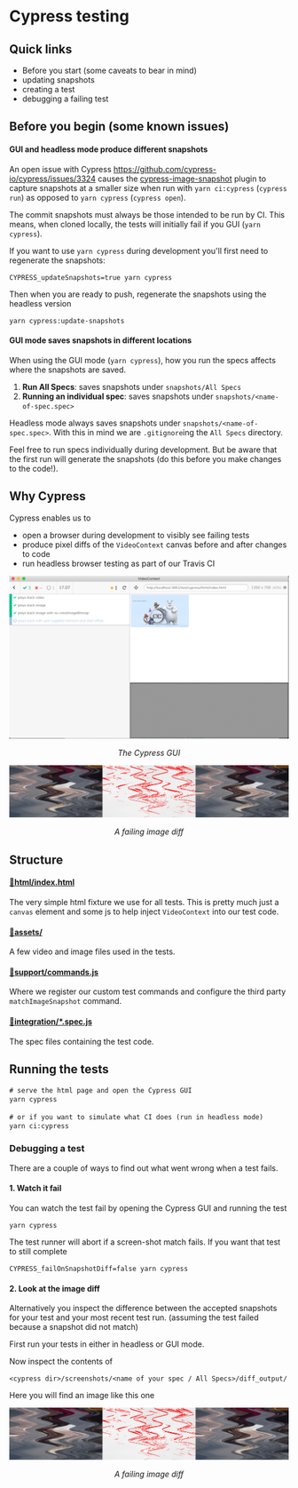 # Cypress testing

## Quick links

- Before you start (some caveats to bear in mind)
- updating snapshots
- creating a test
- debugging a failing test


## Before you begin (some known issues)

#### GUI and headless mode produce different snapshots

An open issue with Cypress https://github.com/cypress-io/cypress/issues/3324 causes the 
[cypress-image-snapshot](https://github.com/palmerhq/cypress-image-snapshot/issues/67#issuecomment-499565103) plugin to capture snapshots at a smaller size when run with 
`yarn ci:cypress` (`cypress run`) as opposed to `yarn cypress` (`cypress open`).

The commit snapshots must always be those intended to be run by CI. This means, when cloned
locally, the tests will initially fail if you GUI (`yarn cypress`).

If you want to use `yarn cypress` during development you'll first need to regenerate the
snapshots:

```
CYPRESS_updateSnapshots=true yarn cypress
```

Then when you are ready to push, regenerate the snapshots using the headless version

```
yarn cypress:update-snapshots
```

#### GUI mode saves snapshots in different locations

When using the GUI mode (`yarn cypress`), how you run the specs affects where the snapshots are saved.

1. __Run All Specs__: saves snapshots under `snapshots/All Specs`
2. __Running an individual spec__: saves snapshots under `snapshots/<name-of-spec.spec>`

Headless mode always saves snapshots under `snapshots/<name-of-spec.spec>`. With this in mind we are
`.gitignore`ing the `All Specs` directory.

Feel free to run specs individually during development. But be aware that the first run will generate the
snapshots (do this before you make changes to the code!).


## Why Cypress

Cypress enables us to

- open a browser during development to visibly see failing tests
- produce pixel diffs of the `VideoContext` canvas before and after changes to code 
- run headless browser testing as part of our Travis CI


![cypress open](assets/readme-screenshot-cypress.png)
<p align="center"><em>The Cypress GUI</em></p>

![cypress image diff](assets/readme-screenshot-image-diff.png)
<p align="center"><em>A failing image diff</em></p>


## Structure 

#### [📁html/index.html](./html/index.html)

The very simple html fixture we use for all tests. This is pretty much just a `canvas`
element and some js to help inject `VideoContext` into our test code.

#### [📂assets/](./assets)

A few video and image files used in the tests.

#### [📁support/commands.js](./support/commands.js)

Where we register our custom test commands and configure the third party `matchImageSnapshot`
command.

#### [📂integration/*.spec.js](./integration)

The spec files containing the test code.


## Running the tests

```
# serve the html page and open the Cypress GUI
yarn cypress

# or if you want to simulate what CI does (run in headless mode)
yarn ci:cypress
```

### Debugging a test

There are a couple of ways to find out what went wrong when a test fails.

#### 1. Watch it fail

You can watch the test fail by opening the Cypress GUI and running the test

```
yarn cypress
```

The test runner will abort if a screen-shot match fails. If you want that test
to still complete

```
CYPRESS_failOnSnapshotDiff=false yarn cypress
```

#### 2. Look at the image diff

Alternatively you inspect the difference between the accepted snapshots for your test and your most recent test run. (assuming the test failed because a snapshot did not match)


First run your tests in either in headless or GUI mode.

Now inspect the contents of

```
<cypress dir>/screenshots/<name of your spec / All Specs>/diff_output/
```

Here you will find an image like this one

![cypress image diff](assets/readme-screenshot-image-diff.png)
<p align="center"><em>A failing image diff</em></p>
